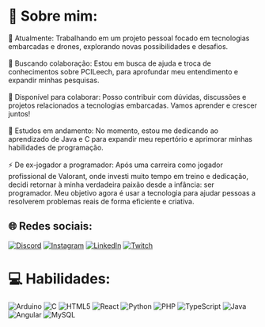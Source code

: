 # 💫 Sobre mim:
🔭 Atualmente: Trabalhando em um projeto pessoal focado em tecnologias embarcadas e drones, explorando novas possibilidades e desafios.<br><br>🤝 Buscando colaboração: Estou em busca de ajuda e troca de conhecimentos sobre PCILeech, para aprofundar meu entendimento e expandir minhas pesquisas.<br><br>👯 Disponível para colaborar: Posso contribuir com dúvidas, discussões e projetos relacionados a tecnologias embarcadas. Vamos aprender e crescer juntos!<br><br>🌱 Estudos em andamento: No momento, estou me dedicando ao aprendizado de Java e C para expandir meu repertório e aprimorar minhas habilidades de programação.<br><br>⚡ De ex-jogador a programador: Após uma carreira como jogador profissional de Valorant, onde investi muito tempo em treino e dedicação, decidi retornar à minha verdadeira paixão desde a infância: ser programador. Meu objetivo agora é usar a tecnologia para ajudar pessoas a resolverem problemas reais de forma eficiente e criativa.


## 🌐 Redes sociais:
[![Discord](https://img.shields.io/badge/Discord-%237289DA.svg?logo=discord&logoColor=white)](https://discord.gg/221007455763562499) [![Instagram](https://img.shields.io/badge/Instagram-%23E4405F.svg?logo=Instagram&logoColor=white)](https://instagram.com/carloswille_) [![LinkedIn](https://img.shields.io/badge/LinkedIn-%230077B5.svg?logo=linkedin&logoColor=white)](https://linkedin.com/in/carlosewmartins) [![Twitch](https://img.shields.io/badge/Twitch-%239146FF.svg?logo=Twitch&logoColor=white)](https://twitch.tv/tekaxis) 

# 💻 Habilidades:
![Arduino](https://img.shields.io/badge/-Arduino-00979D?style=for-the-badge&logo=Arduino&logoColor=white) ![C](https://img.shields.io/badge/c-%2300599C.svg?style=for-the-badge&logo=c&logoColor=white) ![HTML5](https://img.shields.io/badge/html5-%23E34F26.svg?style=for-the-badge&logo=html5&logoColor=white) ![React](https://img.shields.io/badge/react-%2320232a.svg?style=for-the-badge&logo=react&logoColor=%2361DAFB) ![Python](https://img.shields.io/badge/python-3670A0?style=for-the-badge&logo=python&logoColor=ffdd54) ![PHP](https://img.shields.io/badge/php-%23777BB4.svg?style=for-the-badge&logo=php&logoColor=white) ![TypeScript](https://img.shields.io/badge/typescript-%23007ACC.svg?style=for-the-badge&logo=typescript&logoColor=white) ![Java](https://img.shields.io/badge/java-%23ED8B00.svg?style=for-the-badge&logo=openjdk&logoColor=white) ![Angular](https://img.shields.io/badge/angular-%23DD0031.svg?style=for-the-badge&logo=angular&logoColor=white) ![MySQL](https://img.shields.io/badge/mysql-4479A1.svg?style=for-the-badge&logo=mysql&logoColor=white)
